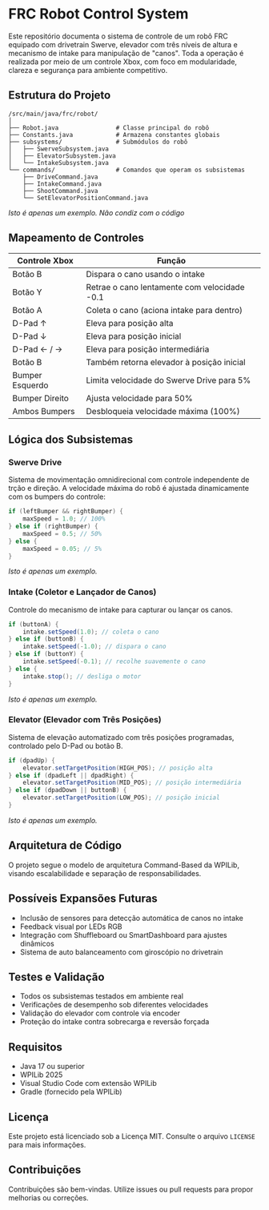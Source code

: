 # FRC Robot Control System

Este repositório documenta o sistema de controle de um robô FRC equipado com drivetrain Swerve, elevador com três níveis de altura e mecanismo de intake para manipulação de "canos". Toda a operação é realizada por meio de um controle Xbox, com foco em modularidade, clareza e segurança para ambiente competitivo.

## Estrutura do Projeto

```
/src/main/java/frc/robot/
│
├── Robot.java                # Classe principal do robô
├── Constants.java            # Armazena constantes globais
├── subsystems/               # Submódulos do robô
│   ├── SwerveSubsystem.java
│   ├── ElevatorSubsystem.java
│   └── IntakeSubsystem.java
└── commands/                 # Comandos que operam os subsistemas
    ├── DriveCommand.java
    ├── IntakeCommand.java
    ├── ShootCommand.java
    └── SetElevatorPositionCommand.java
```
*Isto é apenas um exemplo. Não condiz com o código*

## Mapeamento de Controles

| Controle Xbox        | Função                                               |
|----------------------|------------------------------------------------------|
| Botão B              | Dispara o cano usando o intake                       |
| Botão Y              | Retrae o cano lentamente com velocidade -0.1         |
| Botão A              | Coleta o cano (aciona intake para dentro)           |
| D-Pad ↑              | Eleva para posição alta                              |
| D-Pad ↓              | Eleva para posição inicial                           |
| D-Pad ← / →          | Eleva para posição intermediária                     |
| Botão B              | Também retorna elevador à posição inicial            |
| Bumper Esquerdo      | Limita velocidade do Swerve Drive para 5%            |
| Bumper Direito       | Ajusta velocidade para 50%                           |
| Ambos Bumpers        | Desbloqueia velocidade máxima (100%)                |

## Lógica dos Subsistemas

### Swerve Drive

Sistema de movimentação omnidirecional com controle independente de trção e direção. A velocidade máxima do robô é ajustada dinamicamente com os bumpers do controle:

```java
if (leftBumper && rightBumper) {
    maxSpeed = 1.0; // 100%
} else if (rightBumper) {
    maxSpeed = 0.5; // 50%
} else {
    maxSpeed = 0.05; // 5%
}
```

*Isto é apenas um exemplo.*

### Intake (Coletor e Lançador de Canos)

Controle do mecanismo de intake para capturar ou lançar os canos.

```java
if (buttonA) {
    intake.setSpeed(1.0); // coleta o cano
} else if (buttonB) {
    intake.setSpeed(-1.0); // dispara o cano
} else if (buttonY) {
    intake.setSpeed(-0.1); // recolhe suavemente o cano
} else {
    intake.stop(); // desliga o motor
}
```

*Isto é apenas um exemplo.*

### Elevator (Elevador com Três Posições)

Sistema de elevação automatizado com três posições programadas, controlado pelo D-Pad ou botão B.

```java
if (dpadUp) {
    elevator.setTargetPosition(HIGH_POS); // posição alta
} else if (dpadLeft || dpadRight) {
    elevator.setTargetPosition(MID_POS); // posição intermediária
} else if (dpadDown || buttonB) {
    elevator.setTargetPosition(LOW_POS); // posição inicial
}
```

*Isto é apenas um exemplo.*

## Arquitetura de Código

O projeto segue o modelo de arquitetura Command-Based da WPILib, visando escalabilidade e separação de responsabilidades.

## Possíveis Expansões Futuras

- Inclusão de sensores para detecção automática de canos no intake
- Feedback visual por LEDs RGB
- Integração com Shuffleboard ou SmartDashboard para ajustes dinâmicos
- Sistema de auto balanceamento com giroscópio no drivetrain

## Testes e Validação

- Todos os subsistemas testados em ambiente real
- Verificações de desempenho sob diferentes velocidades
- Validação do elevador com controle via encoder
- Proteção do intake contra sobrecarga e reversão forçada

## Requisitos

- Java 17 ou superior
- WPILib 2025
- Visual Studio Code com extensão WPILib
- Gradle (fornecido pela WPILib)

## Licença

Este projeto está licenciado sob a Licença MIT. Consulte o arquivo `LICENSE` para mais informações.

## Contribuições

Contribuições são bem-vindas. Utilize issues ou pull requests para propor melhorias ou correções.

